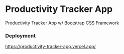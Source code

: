 # Productivity Tracker App
Productivity Tracker App w/ Bootstrap CSS Framework

### Deployment

https://productivity-tracker-app.vercel.app/
